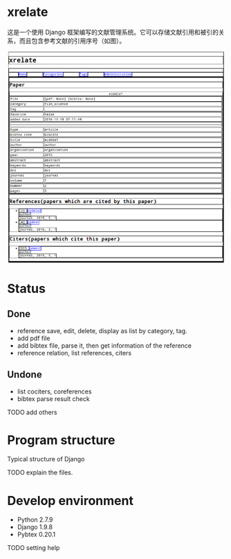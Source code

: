 # xrelate
这是一个使用 Django 框架编写的文献管理系统。它可以存储文献引用和被引的关系，而且包含参考文献的引用序号（如图）。

![xrelate with reference cite number](xrelate.png)

# Status
## Done
* reference save, edit, delete, display as list by category, tag.
* add pdf file
* add bibtex file, parse it, then get information of the reference
* reference relation, list references, citers

## Undone
* list cociters, coreferences
* bibtex parse result check

TODO add others

# Program structure
Typical structure of Django

TODO explain the files.

# Develop environment
* Python 2.7.9
* Django 1.9.8
* Pybtex 0.20.1

TODO setting help
